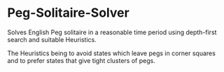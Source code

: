 # Peg-Solitaire-Solver
Solves English Peg solitaire in a reasonable time period using depth-first search and suitable Heuristics.

The Heuristics being to avoid states which leave pegs in corner squares and to prefer states that give tight clusters of pegs.

